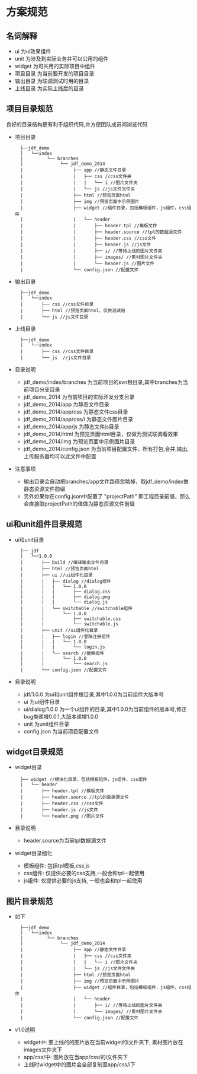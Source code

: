 # 方案规范

## 名词解释

* ui 为ui效果组件
* unit 为涉及到实际业务并可以公用的组件
* widget 为可共用的实际项目中组件
* 项目目录 为当前要开发的项目目录
* 输出目录 为联调测试时用的目录
* 上线目录 为实际上线后的目录

## 项目目录规范

良好的目录结构更有利于组织代码,并方便团队成员间浏览代码

* 项目目录

		├──jdf_demo
		|	└──index   
		|		  └── branches 
		|		  	   └── jdf_demo_2014
		|		  	   		├── app //静态文件目录
		|					|	├── css //css文件夹
		|					|	|	└── i //图片文件夹
		|					|	└── js //js文件文件夹
		|		  	   		├── html //预览页面html
		|		  	   		├── img //预览页面中示例图片
		|		  	   		├── widget //组件目录，包括模板组件，js组件，css组件
		|					|	└── header
		|					|		├── header.tpl //模板文件
		|					|		├── header.source //tpl的数据源文件		
		|					|		├── header.css //css文件
		|					|		├── header.js //js文件
		|					|		├── i/ //等待上线的图片文件夹
		|					|		├── images/ //素材图片文件夹
		|					|		└── header.js //图片文件
		|		  	   		└── config.json //配置文件

* 输出目录

		├──jdf_demo
		|	└──index   
		|		├── css //css文件目录
		|		├── html //预览页面html，仅供测试用
		|		└── js //js文件目录

* 上线目录

		├──jdf_demo
		|	└──index   
		|		├── css //css文件目录
		|		└── js  //js文件目录

* 目录说明

	* jdf_demo/index/branches 为当前项目的svn根目录,其中branches为当前项目分支目录
	* jdf_demo_2014 为当前项目的实际开发分支目录
	* jdf_demo_2014/app 为静态文件目录
	* jdf_demo_2014/app/css 为静态文件css目录
	* jdf_demo_2014/app/css/i 为静态文件图片目录
	* jdf_demo_2014/app/js 为静态文件js目录
	* jdf_demo_2014/html 为预览页面html目录，仅做为测试联调看效果
	* jdf_demo_2014/img 为预览页面中示例图片目录
	* jdf_demo_2014/config.json 为当前项目配置文件，所有打包,合并,输出,上传服务器均可以此文件中配置

* 注意事项
	* 输出目录会自动把branches/app文件路径忽略掉，取jdf_demo/index做静态资源文件前缀
	* 另外如果你在config.json中配置了 "projectPath" 即工程目录前缀，那么会直接取projectPath的值做为静态资源文件前缀

##  ui和unit组件目录规范
* ui和unit目录

		├──	jdf
		|	└──1.0.0
		|		├── build //编译输出文件目录
		|		├── html //预览页面html
		|		├── ui //ui组件化目录
		|		|	├── dialog //dialog组件
		|		|	|	└── 1.0.0
		|		|	|		├── dialog.css
		|		|	|		├── dialog.png
		|		|	|		└── dialog.js
		|		|	└── switchable //switchable组件
		|		|		└── 1.0.0
		|		|			├── switchable.css
		|		|			└── switchable.js
		|		├── unit //ui组件化目录
		|		|	├── login //登陆注册组件
		|		|	|	└── 1.0.0
		|		|	|		└── login.js
		|		|	└── search //搜索组件
		|		|		└── 1.0.0
		|		|			└── search.js		
		|		└── config.json //配置文件

* 目录说明

	* jdf/1.0.0  为ui和unit组件根目录,其中1.0.0为当前组件大版本号
	* ui 为ui组件目录
	* ui/dialog/1.0.0 为一个ui组件的目录,其中1.0.0为当前组件的版本号,修正bug类递增0.0.1,大版本递增1.0.0
	* unit 为unit组件目录
	* config.json 为当前项目配置文件

## widget目录规范

* widget目录

		├── widget //模块化目录，包括模板组件，js组件，css组件
		|	└── header
		|		├── header.tpl //模板文件
		|		├── header.source //tpl的数据源文件		
		|		├── header.css //css文件
		|		├── header.js //js文件
		|		└── header.png //图片文件

* 目录说明
	* header.source为当前tpl数据源文件

* widget目录细化
	* 模板组件: 包括tpl模板,css,js
	* css组件: 仅提供必要的css支持,一般会和tpl一起使用
	* js组件: 仅提供必要的js支持, 一般也会和tpl一起使用

## 图片目录规范

* 如下

		├──jdf_demo
		|	└──index   
		|		  └── branches 
		|		  	   └── jdf_demo_2014
		|		  	   		├── app //静态文件目录
		|					|	├── css //css文件夹
		|					|	|	└── i //图片文件夹
		|					|	└── js //js文件文件夹
		|		  	   		├── html //预览页面html
		|		  	   		├── img //预览页面中示例图片
		|		  	   		├── widget //组件目录，包括模板组件，js组件，css组件
		|					|	└── header
		|					|		├── i/ //等待上线的图片文件夹
		|					|		└── images/ //素材图片文件夹
		|		  	   		└── config.json //配置文件


* v1.0说明
	* widget中: 要上线的的图片放在当前widget的i文件夹下, 素材图片放在images文件夹下
	* app/css/中: 图片放在当app/css/的i文件夹下
	* 上线时widget中的图片会全部复制至app/css/i下